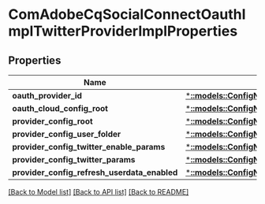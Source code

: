 # ComAdobeCqSocialConnectOauthImplTwitterProviderImplProperties

## Properties
Name | Type | Description | Notes
------------ | ------------- | ------------- | -------------
**oauth_provider_id** | [***::models::ConfigNodePropertyString**](configNodePropertyString.md) |  | [optional] 
**oauth_cloud_config_root** | [***::models::ConfigNodePropertyString**](configNodePropertyString.md) |  | [optional] 
**provider_config_root** | [***::models::ConfigNodePropertyString**](configNodePropertyString.md) |  | [optional] 
**provider_config_user_folder** | [***::models::ConfigNodePropertyDropDown**](configNodePropertyDropDown.md) |  | [optional] 
**provider_config_twitter_enable_params** | [***::models::ConfigNodePropertyBoolean**](configNodePropertyBoolean.md) |  | [optional] 
**provider_config_twitter_params** | [***::models::ConfigNodePropertyArray**](configNodePropertyArray.md) |  | [optional] 
**provider_config_refresh_userdata_enabled** | [***::models::ConfigNodePropertyBoolean**](configNodePropertyBoolean.md) |  | [optional] 

[[Back to Model list]](../README.md#documentation-for-models) [[Back to API list]](../README.md#documentation-for-api-endpoints) [[Back to README]](../README.md)



